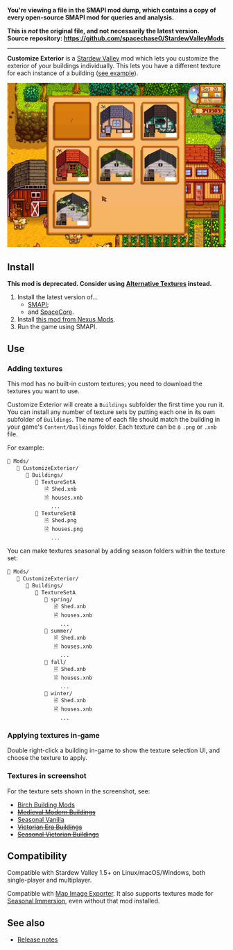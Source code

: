 **You're viewing a file in the SMAPI mod dump, which contains a copy of every open-source SMAPI mod
for queries and analysis.**

**This is _not_ the original file, and not necessarily the latest version.**  
**Source repository: https://github.com/spacechase0/StardewValleyMods**

----

**Customize Exterior** is a [Stardew Valley](http://stardewvalley.net/) mod which lets you
customize the exterior of your buildings individually. This lets you have a different texture for
each instance of a building ([see example](screenshot-buildings.png)).

![](screenshot-menu.png)

## Install
**This mod is deprecated. Consider using [Alternative Textures](https://smapi.io/mods/#Alternative_Textures)
instead.**

1. Install the latest version of...
   * [SMAPI](https://smapi.io);
   * and [SpaceCore](https://www.nexusmods.com/stardewvalley/mods/1348).
2. Install [this mod from Nexus Mods](http://www.nexusmods.com/stardewvalley/mods/1099).
3. Run the game using SMAPI.

## Use
### Adding textures
This mod has no built-in custom textures; you need to download the textures you want to use.

Customize Exterior will create a `Buildings` subfolder the first time you run it. You can install
any number of texture sets by putting each one in its own subfolder of `Buildings`. The name of
each file should match the building in your game's `Content/Buildings` folder. Each texture can be
a `.png` or `.xnb` file.

For example:

```
📁 Mods/
   📁 CustomizeExterior/
      📁 Buildings/
         📁 TextureSetA
            🗎 Shed.xnb
            🗎 houses.xnb
              ...
         📁 TextureSetB
            🗎 Shed.png
            🗎 houses.png
              ...
```

You can make textures seasonal by adding season folders within the texture set:

```
📁 Mods/
   📁 CustomizeExterior/
      📁 Buildings/
         📁 TextureSetA
            📁 spring/
               🗎 Shed.xnb
               🗎 houses.xnb
                 ...
            📁 summer/
               🗎 Shed.xnb
               🗎 houses.xnb
                 ...
            📁 fall/
               🗎 Shed.xnb
               🗎 houses.xnb
                 ...
            📁 winter/
               🗎 Shed.xnb
               🗎 houses.xnb
                 ...
```

### Applying textures in-game
Double right-click a building in-game to show the texture selection UI, and choose the texture to
apply.

### Textures in screenshot
For the texture sets shown in the screenshot, see:
* [Birch Building Mods](https://www.nexusmods.com/stardewvalley/mods/583)
* ~~[Medieval Modern Buildings](https://www.nexusmods.com/stardewvalley/mods/419)~~
* [Seasonal Vanilla](https://www.nexusmods.com/stardewvalley/mods/928)
* ~~[Victorian Era Buildings](https://www.nexusmods.com/stardewvalley/mods/682)~~
* ~~[Seasonal Victorian Buildings](https://www.nexusmods.com/stardewvalley/mods/891)~~

## Compatibility
Compatible with Stardew Valley 1.5+ on Linux/macOS/Windows, both single-player and multiplayer.

Compatible with [Map Image Exporter](https://www.nexusmods.com/stardewvalley/mods/1073). It also
supports textures made for [Seasonal Immersion](https://www.nexusmods.com/stardewvalley/mods/2273),
even without that mod installed.

## See also
* [Release notes](release-notes.md)
